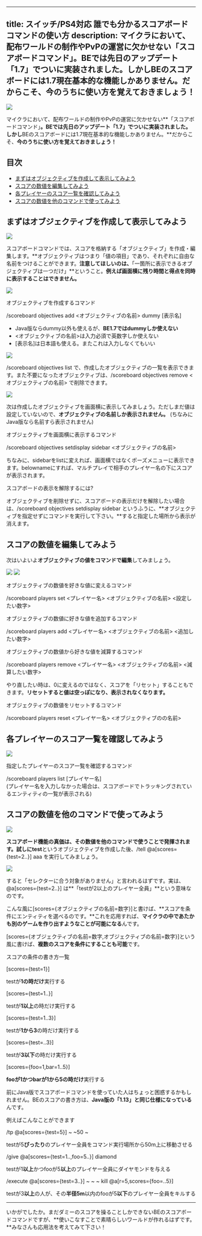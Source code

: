 
---
title: スイッチ/PS4対応 誰でも分かるスコアボードコマンドの使い方
description: マイクラにおいて、配布ワールドの制作やPvPの運営に欠かせない「スコアボードコマンド」。BEでは先日のアップデート「1.7」でついに実装されました。しかしBEのスコアボードには1.7現在基本的な機能しかありません。だからこそ、今のうちに使い方を覚えておきましょう！
---

![](https://cdn-ak.f.st-hatena.com/images/fotolife/s/sasigume/20210208/20210208123451.png)

マイクラにおいて、配布ワールドの制作やPvPの運営に欠かせない**「スコアボードコマンド」**。BEでは先日のアップデート「1.7」でついに実装されました。しかし**BEのスコアボードには1.7現在基本的な機能しかありません。**だからこそ、**今のうちに使い方を覚えておきましょう！**

## 目次

*   [まずはオブジェクティブを作成して表示してみよう](#objectives)
*   [スコアの数値を編集してみよう](#score)
*   [各プレイヤーのスコア一覧を確認してみよう](#list)
*   [スコアの数値を他のコマンドで使ってみよう](#selector)

## まずはオブジェクティブを作成して表示してみよう

![](https://cdn-ak.f.st-hatena.com/images/fotolife/s/sasigume/20210208/20210208101829.png)

スコアボードコマンドでは、スコアを格納する「オブジェクティブ」を作成・編集します。**オブジェクティブはつまり「値の項目」であり、それぞれに自由な名前をつけることができます。**注意してほしいのは、**「一箇所に表示できるオブジェクティブは一つだけ」**ということ。**例えば画面横に残り時間と得点を同時に表示することはできません。**

![](https://cdn-ak.f.st-hatena.com/images/fotolife/s/sasigume/20210208/20210208115939.png)

オブジェクティブを作成するコマンド

/scoreboard objectives add <オブジェクティブの名前> dummy \[表示名\]

*   Java版ならdummy以外も使えるが、**BE1.7ではdummyしか使えない**
*   <オブジェクティブの名前>は入力必須で英数字しか使えない
*   \[表示名\]は日本語も使える。またこれは入力しなくてもいい

![](https://cdn-ak.f.st-hatena.com/images/fotolife/s/sasigume/20210208/20210208115946.png)

/scoreboard objectives list で、作成したオブジェクティブの一覧を表示できます。また不要になったオブジェクティブは、/scoreboard objectives remove <オブジェクティブの名前> で削除できます。

![](https://cdn-ak.f.st-hatena.com/images/fotolife/s/sasigume/20210208/20210208123655.png)

次は作成したオブジェクティブを画面横に表示してみましょう。ただしまだ値は設定していないので、**オブジェクティブの名前しか表示されません。** (ちなみにJava版なら名前すら表示されません)

オブジェクティブを画面横に表示するコマンド

/scoreboard objectives setdisplay sidebar <オブジェクティブの名前>

ちなみに、sidebarをlistに変えれば、画面横ではなくポーズメニューに表示できます。belownameにすれば、マルチプレイで相手のプレイヤー名の下にスコアが表示されます。

スコアボードの表示を解除するには?

オブジェクティブを削除せずに、スコアボードの表示だけを解除したい場合は、/scoreboard objectives setdisplay sidebar というふうに、**オブジェクティブを指定せずにコマンドを実行して下さい。**すると指定した場所から表示が消えます。

## スコアの数値を編集してみよう

次はいよいよ**オブジェクティブの値をコマンドで編集**してみましょう。

![](https://cdn-ak.f.st-hatena.com/images/fotolife/s/sasigume/20210208/20210208115942.png) ![](https://cdn-ak.f.st-hatena.com/images/fotolife/s/sasigume/20210208/20210208115950.png)

オブジェクティブの数値を好きな値に変えるコマンド

/scoreboard players set <プレイヤー名> <オブジェクティブの名前> <設定したい数字>

オブジェクティブの数値に好きな値を追加するコマンド

/scoreboard players add <プレイヤー名> <オブジェクティブの名前> <追加したい数字>

オブジェクティブの数値から好きな値を減算するコマンド

/scoreboard players remove <プレイヤー名> <オブジェクティブの名前> <減算したい数字>

やり直したい時は、0に変えるのではなく、スコアを「リセット」することもできます。**リセットすると値は空っぽになり、表示されなくなります。**

オブジェクティブの数値をリセットするコマンド

/scoreboard players reset <プレイヤー名> <オブジェクティブのの名前>

## 各プレイヤーのスコア一覧を確認してみよう

![](https://cdn-ak.f.st-hatena.com/images/fotolife/s/sasigume/20210208/20210208115953.png)

指定したプレイヤーのスコア一覧を確認するコマンド

/scoreboard players list \[プレイヤー名\]  
(プレイヤー名を入力しなかった場合は、スコアボードでトラッキングされているエンティティの一覧が表示される)

## スコアの数値を他のコマンドで使ってみよう

![](https://cdn-ak.f.st-hatena.com/images/fotolife/s/sasigume/20210208/20210208115958.png)

**スコアボード機能の真価は、その数値を他のコマンドで使うことで発揮されます。**試しに**test**というオブジェクティブを作成した後、/tell @a\[scores={test=2..}\] aaa を実行してみましょう。

![](https://cdn-ak.f.st-hatena.com/images/fotolife/s/sasigume/20210208/20210208120003.png)

すると「セレクターに合う対象がありません」と言われるはずです。実は、@a\[scores={test=2..}\] は**「testが2以上のプレイヤー全員」**という意味なのです。

こんな風に\[scores={オブジェクティブの名前=数字}\]と書けば、**スコアを条件にエンティティを選べるのです。**これを応用すれば、**マイクラの中であたかも別のゲームを作り出すようなことが可能になる**んです。

\[scores={オブジェクティブの名前=数字,オブジェクティブの名前=数字}\]という風に書けば、**複数のスコアを条件にすることも可能**です。

スコアの条件の書き方一覧

\[scores={test=1}\]

testが**1の時だけ**実行する

\[scores={test=1..}\]

testが**1以上**の時だけ実行する

\[scores={test=1..3}\]

testが**1から3**の時だけ実行する

\[scores={test=..3}\]

testが**3以下**の時だけ実行する

\[scores={foo=1,bar=1..5}\]

**fooが1かつbarが1から5の時だけ**実行する

前にJava版でスコアボードコマンドを使っていた人はちょっと困惑するかもしれません。BEのスコアの書き方は、**Java版の「1.13」と同じ仕様になっている**んです。

例えばこんなことができます

/tp @a\[scores={test=5}\] ~ ~50 ~

testが5**ぴったり**のプレイヤー全員をコマンド実行場所から50m上に移動させる

/give @a\[scores={test=1..,foo=5..}\] diamond

testが1**以上**かつfooが5**以上**のプレイヤー全員にダイヤモンドを与える

/execute @a\[scores={test=3..}\] ~ ~ ~ kill @a\[r=5,scores={foo=..5}\]

testが3**以上**の人が、その**半径5m**以内のfooが5**以下**のプレイヤー全員をキルする

---

いかがでしたか。まだダミーのスコアを操ることしかできないBEのスコアボードコマンドですが、**使いこなすことで素晴らしいワールドが作れるはずです。**みなさんも応用法を考えてみて下さい！
